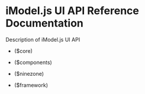 # iModel.js UI API Reference Documentation

Description of iModel.js UI API

- ($core)

- ($components)

- ($ninezone)

- ($framework)
